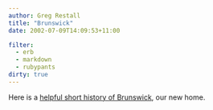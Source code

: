 ```yaml
---
author: Greg Restall
title: "Brunswick"
date: 2002-07-09T14:09:53+11:00

filter:
  - erb
  - markdown
  - rubypants
dirty: true
---
```


<p> Here is a <a href="http://www.arts.monash.edu.au/ncas/multimedia/gazetteer/list/brunswick.html">helpful short history of Brunswick</a>, our new home.</p>

